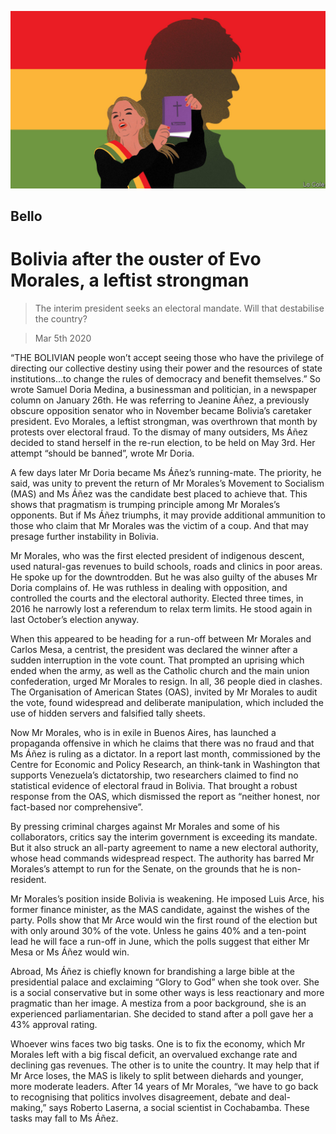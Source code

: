 ![](./images/20200307_AMD002.jpg)

## Bello

# Bolivia after the ouster of Evo Morales, a leftist strongman

> The interim president seeks an electoral mandate. Will that destabilise the country?

> Mar 5th 2020

“THE BOLIVIAN people won’t accept seeing those who have the privilege of directing our collective destiny using their power and the resources of state institutions...to change the rules of democracy and benefit themselves.” So wrote Samuel Doria Medina, a businessman and politician, in a newspaper column on January 26th. He was referring to Jeanine Áñez, a previously obscure opposition senator who in November became Bolivia’s caretaker president. Evo Morales, a leftist strongman, was overthrown that month by protests over electoral fraud. To the dismay of many outsiders, Ms Áñez decided to stand herself in the re-run election, to be held on May 3rd. Her attempt “should be banned”, wrote Mr Doria.

A few days later Mr Doria became Ms Áñez’s running-mate. The priority, he said, was unity to prevent the return of Mr Morales’s Movement to Socialism (MAS) and Ms Áñez was the candidate best placed to achieve that. This shows that pragmatism is trumping principle among Mr Morales’s opponents. But if Ms Áñez triumphs, it may provide additional ammunition to those who claim that Mr Morales was the victim of a coup. And that may presage further instability in Bolivia.

Mr Morales, who was the first elected president of indigenous descent, used natural-gas revenues to build schools, roads and clinics in poor areas. He spoke up for the downtrodden. But he was also guilty of the abuses Mr Doria complains of. He was ruthless in dealing with opposition, and controlled the courts and the electoral authority. Elected three times, in 2016 he narrowly lost a referendum to relax term limits. He stood again in last October’s election anyway.

When this appeared to be heading for a run-off between Mr Morales and Carlos Mesa, a centrist, the president was declared the winner after a sudden interruption in the vote count. That prompted an uprising which ended when the army, as well as the Catholic church and the main union confederation, urged Mr Morales to resign. In all, 36 people died in clashes. The Organisation of American States (OAS), invited by Mr Morales to audit the vote, found widespread and deliberate manipulation, which included the use of hidden servers and falsified tally sheets.

Now Mr Morales, who is in exile in Buenos Aires, has launched a propaganda offensive in which he claims that there was no fraud and that Ms Áñez is ruling as a dictator. In a report last month, commissioned by the Centre for Economic and Policy Research, an think-tank in Washington that supports Venezuela’s dictatorship, two researchers claimed to find no statistical evidence of electoral fraud in Bolivia. That brought a robust response from the OAS, which dismissed the report as “neither honest, nor fact-based nor comprehensive”.

By pressing criminal charges against Mr Morales and some of his collaborators, critics say the interim government is exceeding its mandate. But it also struck an all-party agreement to name a new electoral authority, whose head commands widespread respect. The authority has barred Mr Morales’s attempt to run for the Senate, on the grounds that he is non-resident.

Mr Morales’s position inside Bolivia is weakening. He imposed Luis Arce, his former finance minister, as the MAS candidate, against the wishes of the party. Polls show that Mr Arce would win the first round of the election but with only around 30% of the vote. Unless he gains 40% and a ten-point lead he will face a run-off in June, which the polls suggest that either Mr Mesa or Ms Áñez would win.

Abroad, Ms Áñez is chiefly known for brandishing a large bible at the presidential palace and exclaiming “Glory to God” when she took over. She is a social conservative but in some other ways is less reactionary and more pragmatic than her image. A mestiza from a poor background, she is an experienced parliamentarian. She decided to stand after a poll gave her a 43% approval rating.

Whoever wins faces two big tasks. One is to fix the economy, which Mr Morales left with a big fiscal deficit, an overvalued exchange rate and declining gas revenues. The other is to unite the country. It may help that if Mr Arce loses, the MAS is likely to split between diehards and younger, more moderate leaders. After 14 years of Mr Morales, “we have to go back to recognising that politics involves disagreement, debate and deal-making,” says Roberto Laserna, a social scientist in Cochabamba. These tasks may fall to Ms Áñez.